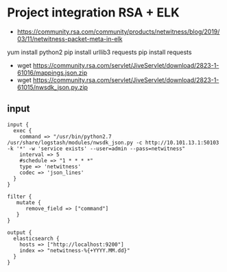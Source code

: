 # Project integration RSA + ELK
- https://community.rsa.com/community/products/netwitness/blog/2019/03/11/netwitness-packet-meta-in-elk

yum install python2
pip install urllib3 requests
pip install requests

- wget https://community.rsa.com/servlet/JiveServlet/download/2823-1-61016/mappings.json.zip
- wget https://community.rsa.com/servlet/JiveServlet/download/2823-1-61015/nwsdk_json.py.zip

## input
```
input {
  exec {
    command => "/usr/bin/python2.7 /usr/share/logstash/modules/nwsdk_json.py -c http://10.101.13.1:50103 -k '*' -w 'service exists' --user=admin --pass=netwitness"
    interval => 5
    #schedule => "1 * * * *"
    type => 'netwitness'
    codec => 'json_lines'
  }
}

filter {
   mutate {
      remove_field => ["command"]
   }
}

output {
  elasticsearch {
    hosts => ["http://localhost:9200"]
    index => "netwitness-%{+YYYY.MM.dd}"
  }
}
```